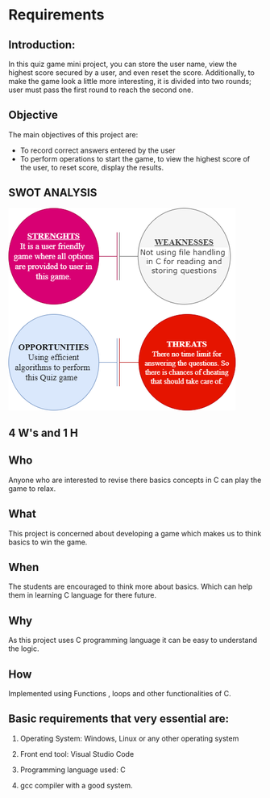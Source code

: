 ﻿# Requirements

## Introduction:
In this quiz game mini project, you can store the user name, view the highest score secured by a user, and even reset the score. Additionally, to make the game look a little more interesting, it is divided into two rounds; user must pass the first round to reach the second one.

## Objective
The main objectives of this project are:
-   To record correct answers entered by the user 
-   To perform operations to start the game, to view the highest score of the user, to reset score, display the results.

## SWOT ANALYSIS
![SWOT](https://github.com/nagashirisha27/Stepin_Quiz-game/blob/main/6_ImagesAndVideos/SWOT%20Analysis.drawio.png)


## **4 W's and 1 H**
## Who
Anyone who are interested to revise there basics concepts in C can play the game to relax.

## What
This project is concerned about developing a game which makes us to think basics to win the game.

## When

The students are encouraged to think more about basics. Which can help them in learning C language for there future.

## Why

As this project uses C programming language  it can be easy to understand the logic.

## How

Implemented using Functions , loops and other functionalities of C.

## Basic requirements that very essential are:

1. Operating System: Windows, Linux or any other operating system

2. Front end tool: Visual Studio Code

3. Programming language used: C
4. gcc compiler with a good system.



